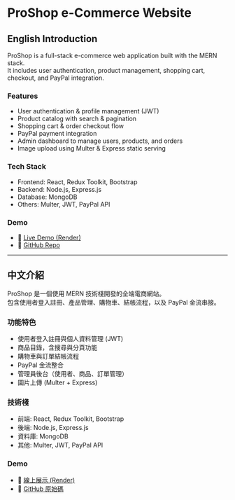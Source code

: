 # ProShop e-Commerce Website

## English Introduction
ProShop is a full-stack e-commerce web application built with the MERN stack.  
It includes user authentication, product management, shopping cart, checkout, and PayPal integration.  

### Features
- User authentication & profile management (JWT)
- Product catalog with search & pagination
- Shopping cart & order checkout flow
- PayPal payment integration
- Admin dashboard to manage users, products, and orders
- Image upload using Multer & Express static serving

### Tech Stack
- Frontend: React, Redux Toolkit, Bootstrap
- Backend: Node.js, Express.js
- Database: MongoDB
- Others: Multer, JWT, PayPal API

### Demo
- 🔗 [Live Demo (Render)](https://your-render-link-here)
- 🔗 [GitHub Repo](https://github.com/Davidlin0912/proshop)

---

## 中文介紹
ProShop 是一個使用 MERN 技術棧開發的全端電商網站。  
包含使用者登入註冊、產品管理、購物車、結帳流程，以及 PayPal 金流串接。  

### 功能特色
- 使用者登入註冊與個人資料管理 (JWT)
- 商品目錄，含搜尋與分頁功能
- 購物車與訂單結帳流程
- PayPal 金流整合
- 管理員後台（使用者、商品、訂單管理）
- 圖片上傳 (Multer + Express)

### 技術棧
- 前端: React, Redux Toolkit, Bootstrap
- 後端: Node.js, Express.js
- 資料庫: MongoDB
- 其他: Multer, JWT, PayPal API

### Demo
- 🔗 [線上展示 (Render)](https://your-render-link-here)
- 🔗 [GitHub 原始碼](https://github.com/Davidlin0912/proshop)
